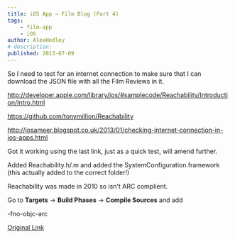 ```yaml
---
title: iOS App – Film Blog (Part 4)
tags:
    - film-app
    - iOS
author: AlexHedley
# description: 
published: 2013-07-09
---
```


So I need to test for an internet connection to make sure that I can download the JSON file with all the Film Reviews in it.

http://developer.apple.com/library/ios/#samplecode/Reachability/Introduction/Intro.html

https://github.com/tonymillion/Reachability

http://iosameer.blogspot.co.uk/2013/01/checking-internet-connection-in-ios-apps.html

Got it working using the last link, just as a quick test, will amend further.

Added Reachability.h/.m and added the SystemConfiguration.framework (this actually added to the correct folder!)

Reachability was made in 2010 so isn't ARC complient.

Go to **Targets** -> **Build Phases** -> **Compile Sources** and add

\-fno-objc-arc

[Original Link](https://alexhedley.wordpress.com/2013/07/09/ios-app-film-blog-part-4/)
